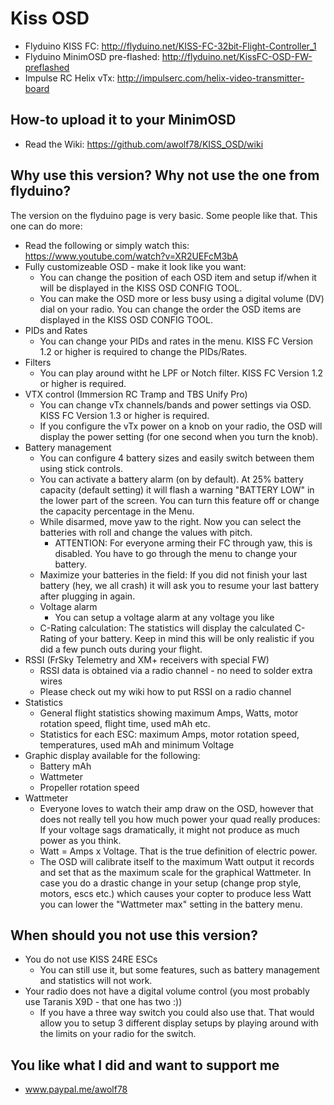 # Kiss OSD

* Flyduino KISS FC: http://flyduino.net/KISS-FC-32bit-Flight-Controller_1
* Flyduino MinimOSD pre-flashed: http://flyduino.net/KissFC-OSD-FW-preflashed
* Impulse RC Helix vTx: http://impulserc.com/helix-video-transmitter-board

## How-to upload it to your MinimOSD

* Read the Wiki: https://github.com/awolf78/KISS_OSD/wiki

## Why use this version? Why not use the one from flyduino?

The version on the flyduino page is very basic. Some people like that. This one can do more:

* Read the following or simply watch this: https://www.youtube.com/watch?v=XR2UEFcM3bA
* Fully customizeable OSD - make it look like you want:
  * You can change the position of each OSD item and setup if/when it will be displayed in the KISS OSD CONFIG TOOL.
  * You can make the OSD more or less busy using a digital volume (DV) dial on your radio. You can change the order the OSD items are displayed in the KISS OSD CONFIG TOOL.
* PIDs and Rates
	* You can change your PIDs and rates in the menu. KISS FC Version 1.2 or higher is required to change the PIDs/Rates.
* Filters
  * You can play around witht he LPF or Notch filter. KISS FC Version 1.2 or higher is required.
* VTX control (Immersion RC Tramp and TBS Unify Pro)
  * You can change vTx channels/bands and power settings via OSD. KISS FC Version 1.3 or higher is required.
  * If you configure the vTx power on a knob on your radio, the OSD will display the power setting (for one second when you turn the knob).
* Battery management
	* You can configure 4 battery sizes and easily switch between them using stick controls. 
	* You can activate a battery alarm (on by default). At 25% battery capacity (default setting) it will flash a warning "BATTERY LOW" in the lower part of the screen. You can turn this feature off or change the capacity percentage in the Menu.
	* While disarmed, move yaw to the right. Now you can select the batteries with roll and change the values with pitch.
		* ATTENTION: For everyone arming their FC through yaw, this is disabled. You have to go through the menu to change your battery.
	* Maximize your batteries in the field: If you did not finish your last battery (hey, we all crash) it will ask you to resume your last battery after plugging in again. 
	* Voltage alarm
		* You can setup a voltage alarm at any voltage you like
	* C-Rating calculation: The statistics will display the calculated C-Rating of your battery. Keep in mind this will be only realistic if you did a few punch outs during your flight.
* RSSI (FrSky Telemetry and XM+ receivers with special FW)
	* RSSI data is obtained via a radio channel - no need to solder extra wires
	* Please check out my wiki how to put RSSI on a radio channel
* Statistics
  * General flight statistics showing maximum Amps, Watts, motor rotation speed, flight time, used mAh etc.
  * Statistics for each ESC: maximum Amps, motor rotation speed, temperatures, used mAh and minimum Voltage
* Graphic display available for the following: 
	* Battery mAh
	* Wattmeter
	* Propeller rotation speed
* Wattmeter
	* Everyone loves to watch their amp draw on the OSD, however that does not really tell you how much power your quad really produces: If your voltage sags dramatically, it might not produce as much power as you think.
	* Watt = Amps x Voltage. That is the true definition of electric power.
	* The OSD will calibrate itself to the maximum Watt output it records and set that as the maximum scale for the graphical Wattmeter. In case you do a drastic change in your setup (change prop style, motors, escs etc.) which causes your copter to produce less Watt you can lower the "Wattmeter max" setting in the battery menu.

## When should you not use this version?

* You do not use KISS 24RE ESCs
	* You can still use it, but some features, such as battery management and statistics will not work.
* Your radio does not have a digital volume control (you most probably use Taranis X9D - that one has two :))
	* If you have a three way switch you could also use that. That would allow you to setup 3 different display setups by playing around with the limits on your radio for the switch.

## You like what I did and want to support me

* www.paypal.me/awolf78